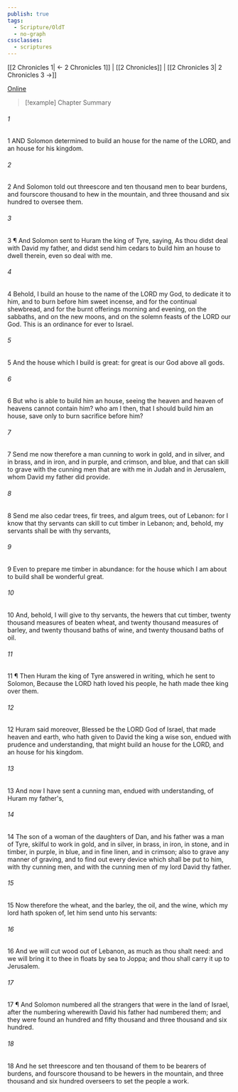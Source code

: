 ```yaml
---
publish: true
tags:
  - Scripture/OldT
  - no-graph
cssclasses:
  - scriptures
---
```

[[2 Chronicles 1| ← 2 Chronicles 1]] | [[2 Chronicles]] | [[2 Chronicles 3| 2 Chronicles 3 →]]

[Online](https://churchofjesuschrist.org/study/scriptures/ot/2-chr/2?lang=eng)

>[!example] Chapter Summary
>
###### 1
1 AND Solomon determined to build an house for the name of the LORD, and an house for his kingdom.
###### 2
2 And Solomon told out threescore and ten thousand men to bear burdens, and fourscore thousand to hew in the mountain, and three thousand and six hundred to oversee them.
###### 3
3 ¶ And Solomon sent to Huram the king of Tyre, saying, As thou didst deal with David my father, and didst send him cedars to build him an house to dwell therein, even so deal with me.
###### 4
4 Behold, I build an house to the name of the LORD my God, to dedicate it to him, and to burn before him sweet incense, and for the continual shewbread, and for the burnt offerings morning and evening, on the sabbaths, and on the new moons, and on the solemn feasts of the LORD our God.  This is an ordinance for ever to Israel.
###### 5
5 And the house which I build is great: for great is our God above all gods.
###### 6
6 But who is able to build him an house, seeing the heaven and heaven of heavens cannot contain him?  who am I then, that I should build him an house, save only to burn sacrifice before him?
###### 7
7 Send me now therefore a man cunning to work in gold, and in silver, and in brass, and in iron, and in purple, and crimson, and blue, and that can skill to grave with the cunning men that are with me in Judah and in Jerusalem, whom David my father did provide.
###### 8
8 Send me also cedar trees, fir trees, and algum trees, out of Lebanon: for I know that thy servants can skill to cut timber in Lebanon; and, behold, my servants shall be with thy servants,
###### 9
9 Even to prepare me timber in abundance: for the house which I am about to build shall be wonderful great.
###### 10
10 And, behold, I will give to thy servants, the hewers that cut timber, twenty thousand measures of beaten wheat, and twenty thousand measures of barley, and twenty thousand baths of wine, and twenty thousand baths of oil.
###### 11
11 ¶ Then Huram the king of Tyre answered in writing, which he sent to Solomon, Because the LORD hath loved his people, he hath made thee king over them.
###### 12
12 Huram said moreover, Blessed be the LORD God of Israel, that made heaven and earth, who hath given to David the king a wise son, endued with prudence and understanding, that might build an house for the LORD, and an house for his kingdom.
###### 13
13 And now I have sent a cunning man, endued with understanding, of Huram my father's,
###### 14
14 The son of a woman of the daughters of Dan, and his father was a man of Tyre, skilful to work in gold, and in silver, in brass, in iron, in stone, and in timber, in purple, in blue, and in fine linen, and in crimson; also to grave any manner of graving, and to find out every device which shall be put to him, with thy cunning men, and with the cunning men of my lord David thy father.
###### 15
15 Now therefore the wheat, and the barley, the oil, and the wine, which my lord hath spoken of, let him send unto his servants:
###### 16
16 And we will cut wood out of Lebanon, as much as thou shalt need: and we will bring it to thee in floats by sea to Joppa; and thou shall carry it up to Jerusalem.
###### 17
17 ¶ And Solomon numbered all the strangers that were in the land of Israel, after the numbering wherewith David his father had numbered them; and they were found an hundred and fifty thousand and three thousand and six hundred.
###### 18
18 And he set threescore and ten thousand of them to be bearers of burdens, and fourscore thousand to be hewers in the mountain, and three thousand and six hundred overseers to set the people a work.



